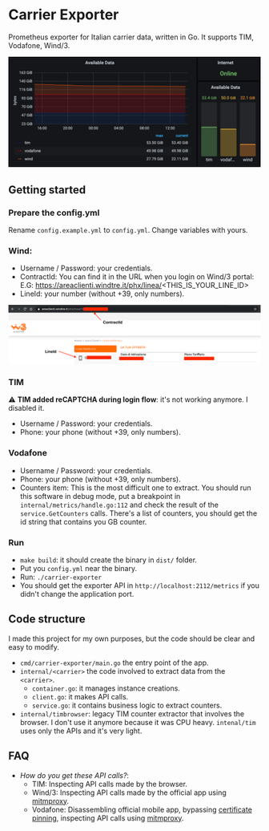 # Carrier Exporter

Prometheus exporter for Italian carrier data, written in Go.
It supports TIM, Vodafone, Wind/3.

![Grafana Carrier](docs/assets/grafana-carrier.png)

## Getting started

### Prepare the config.yml

Rename `config.example.yml` to `config.yml`. Change variables with yours.

### Wind:

- Username / Password: your credentials.
- ContractId: You can find it in the URL when you login on Wind/3 portal: E.G: https://areaclienti.windtre.it/phx/linea/<THIS_IS_YOUR_LINE_ID>
- LineId: your number (without +39, only numbers).

![Wind Configuration](docs/assets/wind-config.png)

### TIM

⚠️ **TIM added reCAPTCHA during login flow**: it's not working anymore. I disabled it.

- Username / Password: your credentials.
- Phone: your phone (without +39, only numbers).

### Vodafone

- Username / Password: your credentials.
- Phone: your phone (without +39, only numbers).
- Counters item: This is the most difficult one to extract. You should run this software in debug mode, put a breakpoint in `internal/metrics/handle.go:112` and check the result of the `service.GetCounters` calls. There's a list of counters, you should get the id string that contains you GB counter.

### Run

- `make build`: it should create the binary in `dist/` folder.
- Put you `config.yml` near the binary.
- Run: `./carrier-exporter`
- You should get the exporter API in `http://localhost:2112/metrics` if you didn't change the application port.

## Code structure

I made this project for my own purposes, but the code should be clear and easy to modify.

- `cmd/carrier-exporter/main.go` the entry point of the app.
- `internal/<carrier>` the code involved to extract data from the `<carrier>`.
  - `container.go`: it manages instance creations.
  - `client.go`: it makes API calls.
  - `service.go`: it contains business logic to extract counters.
- `internal/timbrowser`: legacy TIM counter extractor that involves the browser. I don't use it anymore because it was CPU heavy. `intenal/tim` uses only the APIs and it's very light.

## FAQ

- *How do you get these API calls?*:
  - TIM: Inspecting API calls made by the browser.
  - Wind/3: Inspecting API calls made by the official app using [mitmproxy](https://mitmproxy.org/).
  - Vodafone: Disassembling official mobile app, bypassing [certificate pinning](https://owasp.org/www-community/controls/Certificate_and_Public_Key_Pinning), inspecting API calls using [mitmproxy](https://mitmproxy.org/).
